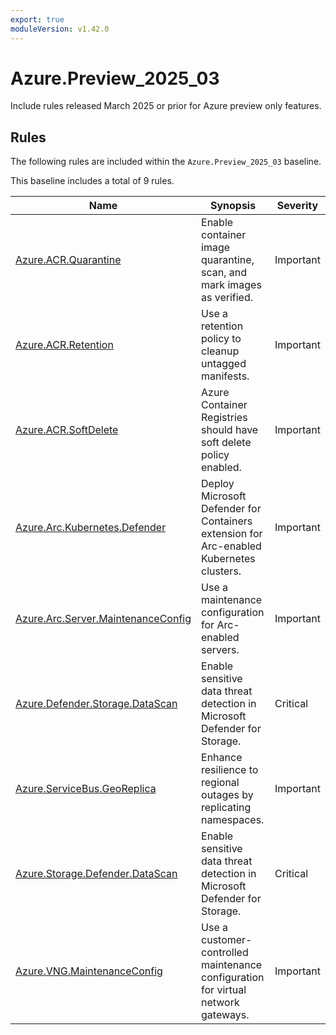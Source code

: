 ```yaml
---
export: true
moduleVersion: v1.42.0
---
```


# Azure.Preview_2025_03

Include rules released March 2025 or prior for Azure preview only features.

## Rules

The following rules are included within the `Azure.Preview_2025_03` baseline.

This baseline includes a total of 9 rules.

Name | Synopsis | Severity
---- | -------- | --------
[Azure.ACR.Quarantine](../rules/Azure.ACR.Quarantine.md) | Enable container image quarantine, scan, and mark images as verified. | Important
[Azure.ACR.Retention](../rules/Azure.ACR.Retention.md) | Use a retention policy to cleanup untagged manifests. | Important
[Azure.ACR.SoftDelete](../rules/Azure.ACR.SoftDelete.md) | Azure Container Registries should have soft delete policy enabled. | Important
[Azure.Arc.Kubernetes.Defender](../rules/Azure.Arc.Kubernetes.Defender.md) | Deploy Microsoft Defender for Containers extension for Arc-enabled Kubernetes clusters. | Important
[Azure.Arc.Server.MaintenanceConfig](../rules/Azure.Arc.Server.MaintenanceConfig.md) | Use a maintenance configuration for Arc-enabled servers. | Important
[Azure.Defender.Storage.DataScan](../rules/Azure.Defender.Storage.DataScan.md) | Enable sensitive data threat detection in Microsoft Defender for Storage. | Critical
[Azure.ServiceBus.GeoReplica](../rules/Azure.ServiceBus.GeoReplica.md) | Enhance resilience to regional outages by replicating namespaces. | Important
[Azure.Storage.Defender.DataScan](../rules/Azure.Storage.Defender.DataScan.md) | Enable sensitive data threat detection in Microsoft Defender for Storage. | Critical
[Azure.VNG.MaintenanceConfig](../rules/Azure.VNG.MaintenanceConfig.md) | Use a customer-controlled maintenance configuration for virtual network gateways. | Important
